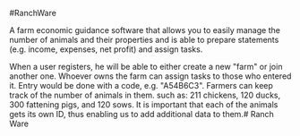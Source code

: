 #RanchWare


A farm economic guidance software that allows you to easily manage the number of animals and their properties and is able to prepare statements (e.g. income, expenses, net profit) and assign tasks.

 When a user registers, he will be able to either create a new "farm" or join another one.  Whoever owns the farm can assign tasks to those who entered it.  Entry would be done with a code, e.g. "A54B6C3".  Farmers can keep track of the number of animals in them.  such as: 211 chickens, 120 ducks, 300 fattening pigs, and 120 sows.  It is important that each of the animals gets its own ID, thus enabling us to add additional data to them.# Ranch Ware
 

